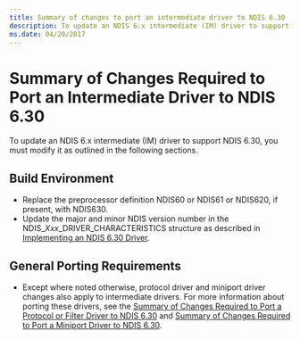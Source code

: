 ```yaml
---
title: Summary of changes to port an intermediate driver to NDIS 6.30
description: To update an NDIS 6.x intermediate (IM) driver to support NDIS 6.30, you must modify it as outlined in the following sections.
ms.date: 04/20/2017
---
```


# Summary of Changes Required to Port an Intermediate Driver to NDIS 6.30


To update an NDIS 6.x intermediate (IM) driver to support NDIS 6.30, you must modify it as outlined in the following sections.

## Build Environment


-   Replace the preprocessor definition NDIS60 or NDIS61 or NDIS620, if present, with NDIS630.
-   Update the major and minor NDIS version number in the NDIS\_*Xxx*\_DRIVER\_CHARACTERISTICS structure as described in [Implementing an NDIS 6.30 Driver](implementing-an-ndis-6-30-driver.md).

## General Porting Requirements


-   Except where noted otherwise, protocol driver and miniport driver changes also apply to intermediate drivers. For more information about porting these drivers, see the [Summary of Changes Required to Port a Protocol or Filter Driver to NDIS 6.30](summary-of-changes-required-to-port-a-protocol-or-filter-driver-to-ndis-6-30.md) and [Summary of Changes Required to Port a Miniport Driver to NDIS 6.30](summary-of-changes-required-to-port-a-miniport-driver-to-ndis-6-30.md).

 

 





